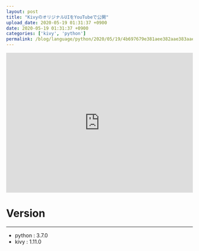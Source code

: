 ```yaml
---
layout: post
title: "KivyのオリジナルUIをYouTubeで公開"
upload_date: 2020-05-19 01:31:37 +0900
date: 2020-05-19 01:31:37 +0900
categories: ['kivy', 'python']
permalink: /blog/language/python/2020/05/19/4b697679e381aee382aae383aae382b8e3838ae383ab5549e38292596f7554756265e381a7e585ace9968b
---
```


<style>
.yt{
    position:relative;
    width:100%;
    height:0;
    padding-top:75%;
}
.yt iframe{
    position:absolute;
    top:0;
    left:0;
    width:100%;
    height:100%;
}
</style>



<div class="yt" style="text-align: center">
<iframe width="640" height="360" src="https://www.youtube.com/embed/T1zhUEb7Ubk" frameborder="0" allow="accelerometer; autoplay; encrypted-media; gyroscope; picture-in-picture" allowfullscreen></iframe>
</div>


# Version
***
- python : 3.7.0
- kivy : 1.11.0
